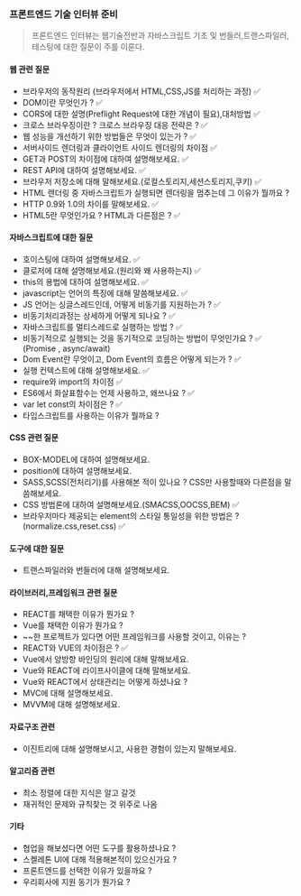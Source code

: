 ### 프론트엔드 기술 인터뷰 준비

> 프론트엔드 인터뷰는 웹기술전반과 자바스크립트 기초 및 번들러,트랜스파일러,테스팅에 대한 질문이 주를 이룬다. 

#### 웹 관련 질문 

- 브라우저의 동작원리 (브라우저에서 HTML,CSS,JS를 처리하는 과정) ✅
- DOM이란 무엇인가 ? ✅
- CORS에 대한 설명(Preflight Request에 대한 개념이 필요),대처방법 ✅
- 크로스 브라우징이란 ? 크로스 브라우징 대응 전략은 ? ✅
- 웹 성능을 개선하기 위한 방법들은 무엇이 있는가 ? ✅
- 서버사이드 렌더링과 클라이언트 사이드 렌더링의 차이점 ✅
- GET과 POST의 차이점에 대하여 설명해보세요. ✅
- REST API에 대하여 설명해보세요. ✅
- 브라우저 저장소에 대해 말해보세요.(로컬스토리지,세션스토리지,쿠키) ✅
- HTML 렌더링 중 자바스크립트가 실행되면 렌더링을 멈추는데 그 이유가 뭘까요 ?
- HTTP 0.9와 1.0의 차이를 말해보세요. ✅
- HTML5란 무엇인가요 ? HTML과 다른점은 ? ✅

#### 자바스크립트에 대한 질문
- 호이스팅에 대하여 설명해보세요. ✅
- 클로저에 대해 설명해보세요.(원리와 왜 사용하는지) ✅
- this의 용법에 대하여 설명해보세요. ✅
- javascript는 언어의 특징에 대해 말씀해보세요. ✅
- JS 언어는 싱글스레드인데, 어떻게 비동기를 지원하는가 ? ✅
- 비동기처리과정는 상세하게 어떻게 되나요 ? ✅
- 자바스크립트를 멀티스레드로 실행하는 방법 ? ✅
- 비동기적으로 실행되는 것을 동기적으로 코딩하는 방법이 무엇인가요 ? ✅
(Promise , async/await)
- Dom Event란 무엇이고, Dom Event의 흐름은 어떻게 되는가 ? ✅
- 실행 컨텍스트에 대해 설명해보세요. ✅
- require와 import의 차이점 ✅
- ES6에서 화살표함수는 언제 사용하고, 왜쓰나요 ? ✅
- var let const의 차이점은 ? ✅
- 타입스크립트를 사용하는 이유가 뭘까요 ?

#### CSS 관련 질문
- BOX-MODEL에 대하여 설명해보세요.
- position에 대하여 설명해보세요.
- SASS,SCSS(전처리기)를 사용해본 적이 있나요 ? CSS만 사용할때와 다른점을 말씀해보세요.
- CSS 방법론에 대하여 설명해보세요.(SMACSS,OOCSS,BEM) ✅
- 브라우저마다 제공되는 element의 스타일 통일성을 위한 방법은 ? (normalize.css,reset.css) ✅

#### 도구에 대한 질문
- 트랜스파일러와 번들러에 대해 설명해보세요.


#### 라이브러리,프레임워크 관련 질문
- REACT를 채택한 이유가 뭔가요 ?
- Vue를 채택한 이유가 뭔가요 ?
- ~~한 프로젝트가 있다면 어떤 프레임워크를 사용할 것이고, 이유는 ?
- REACT와 VUE의 차이점은 ? ✅
- Vue에서 양방향 바인딩의 원리에 대해 말해보세요.
- Vue와 REACT에 라이프사이클에 대해 말해보세요.
- Vue와 REACT에서 상태관리는 어떻게 하셨나요 ?
- MVC에 대해 설명해보세요.
- MVVM에 대해 설명해보세요.

#### 자료구조 관련
- 이진트리에 대해 설명해보시고, 사용한 경험이 있는지 말해보세요.

#### 알고리즘 관련
- 최소 정렬에 대한 지식은 알고 갈것
- 재귀적인 문제와 규칙찾는 것 위주로 나옴

#### 기타
- 협업을 해보셨다면 어떤 도구를 활용하셨나요 ?
- 스켈레톤 UI에 대해 적용해본적이 있으신가요 ?
- 프론트엔드를 선택한 이유가 있을까요 ?
- 우리회사에 지원 동기가 뭔가요 ?